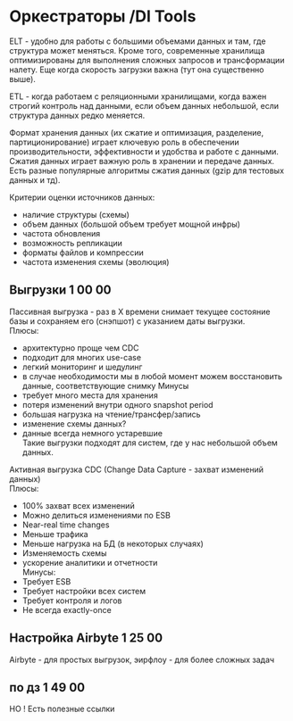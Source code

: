 # Оркестраторы /DI Tools

ELT - удобно для работы с большими объемами данных и там, где структура может меняться. Кроме того, современные хранилища оптимизированы для выполнения сложных запросов и трансформации налету. Еще когда скорость загрузки важна (тут она существенно выше).

ETL - когда работаем с реляционными хранилищами, когда важен строгий контроль над данными, если объем данных небольшой, если структура данных редко меняется.

Формат хранения данных (их сжатие и оптимизация, разделение, партиционирование) играет ключевую роль в обеспечении производительности, эффективности и удобства и работе с данными. Сжатия данных играет важную роль в хранении и передаче данных. Есть разные популярные алгоритмы сжатия данных (gzip для тестовых данных и тд).

Критерии оценки источников данных:
- наличие структуры (схемы)
- объем данных (большой объем требует мощной инфры)
- частота обновления
- возможность репликации
- форматы файлов и компрессии
- частота изменения схемы (эволюция)

## Выгрузки 1 00 00

Пассивная выгрузка - раз в Х времени снимает текущее состояние базы и сохраняем его (снэпшот) с указанием даты выгрузки.   
Плюсы:
- архитектурно проще чем CDC
- подходит для многих use-case
- легкий мониторинг и шедулинг  
- в случае необходимости мы в любой момент можем восстановить данные, соответствующие снимку
Минусы
- требует много места для хранения 
- потеря изменений внутри одного snapshot period
- большая нагрузка на чтение/трансфер/запись
- изменение схемы данных?
- данные всегда немного устаревшие  
Такие выгрузки подходят для систем, где у нас небольшой объем данных. 

Активная выгрузка СDC (Change Data Capture - захват изменений данных)  
Плюсы:
- 100% захват всех изменений
- Можно делиться изменениями по ESB
- Near-real time changes
- Меньше трафика
- Меньше нагрузка на БД (в некоторых случаях)
- Изменяемость схемы
- ускорение аналитики и отчетности  
Минусы:
- Требует ESB
- Требует настройки всех систем
- Требует контроля и логов
- Не всегда exactly-once

## Настройка Airbyte 1 25 00

Airbyte - для простых выгрузок, эирфлоу - для более сложных задач

## по дз 1 49 00

НО ! Есть полезные ссылки